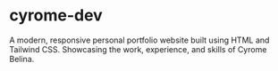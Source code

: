 # cyrome-dev
A modern, responsive personal portfolio website built using HTML and Tailwind CSS. Showcasing the work, experience, and skills of Cyrome Belina.
